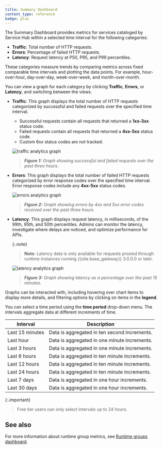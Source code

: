 ```yaml
---
title: Summary Dashboard
content_type: reference
badge: plus
---
```


The Summary Dashboard provides metrics for services cataloged by Service Hub within a selected time interval for the following categories:

* **Traffic**: Total number of HTTP requests.
* **Errors**: Percentage of failed HTTP requests.
* **Latency**: Request latency at P50, P95, and P99 percentiles.

These categories measure trends by comparing metrics across fixed comparable time intervals and plotting the data points. For example, hour-over-hour, day-over-day, week-over-week, and month-over-month.

You can view a graph for each category by clicking **Traffic**, **Errors**, or **Latency**, and switching between the views.

* **Traffic**: This graph displays the total number of HTTP requests categorized by successful and failed requests over the specified time interval.
    * Successful requests contain all requests that returned a **1xx-3xx** status code.
    * Failed requests contain all requests that returned a **4xx-5xx** status code.
    * Custom 6xx status codes are not tracked.

    ![traffic analytics graph](/assets/images/docs/konnect/konnect-vitals-traffic.png)
    > _**Figure 1:** Graph showing successful and failed requests over the past three hours._

* **Errors**: This graph displays the total number of failed HTTP requests categorized by error response codes over the specified time interval. Error response codes include any **4xx-5xx** status codes.

    ![errors analytics graph](/assets/images/docs/konnect/konnect-vitals-errors.png)
    > _**Figure 2:** Graph showing errors by 4xx and 5xx error codes received over the past three hours._

* **Latency**: This graph displays request latency, in milliseconds, of the 99th, 95th, and 50th percentiles.
Admins can monitor the latency, investigate where delays are noticed, and optimize performance for APIs.

    {:.note}
    > **Note**: Latency data is only available for requests proxied through runtime instances running {{site.base_gateway}} 3.0.0.0 or later.

   ![latency analytics graph](/assets/images/docs/konnect/konnect-analytics-latency.png)
  > _**Figure 3:** Graph showing latency as a percentage over the past 15 minutes._

Graphs can be interacted with, including hovering over chart items to display more details, and filtering options by clicking on items in the **legend**.

You can select a time period using the **time period** drop-down menu. The intervals aggregate data at different increments of time.

Interval | Description  
------|----------|
Last 15 minutes | Data is aggregated in ten second increments.
Last hour| Data is aggregated in one minute increments.
Last 3 hours | Data is aggregated in one minute increments.
Last 6 hours | Data is aggregated in ten minute increments.
Last 12 hours| Data is aggregated in ten minute increments.
Last 24 hours| Data is aggregated in ten minute increments.
Last 7 days | Data is aggregated in one hour increments.
Last 30 days | Data is aggregated in one hour increments.

{:.important}
> Free tier users can only select intervals up to 24 hours.

## See also

For more information about runtime group metrics, see [Runtime groups dashboard](/konnect/runtime-manager/runtime-groups/dashboard/).
